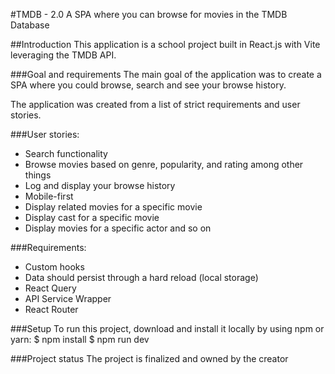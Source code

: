 #TMDB - 2.0
A SPA where you can browse for movies in the TMDB Database

##Introduction
This application is a school project built in React.js with Vite leveraging the TMDB API.

###Goal and requirements
The main goal of the application was to create a SPA where you could browse, search and see your browse history.

The application was created from a list of strict requirements and user stories.

###User stories:
- Search functionality
- Browse movies based on genre, popularity, and rating among other things
- Log and display your browse history
- Mobile-first
- Display related movies for a specific movie
- Display cast for a specific movie
- Display movies for a specific actor and so on

###Requirements: 
- Custom hooks
- Data should persist through a hard reload (local storage)
- React Query
- API Service Wrapper
- React Router


###Setup
To run this project, download and install it locally by using npm or yarn: $ npm install $ npm run dev

###Project status
The project is finalized and owned by the creator
